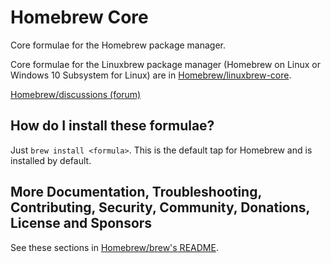# Homebrew Core

Core formulae for the Homebrew package manager.

Core formulae for the Linuxbrew package manager (Homebrew on Linux or Windows 10 Subsystem for Linux) are in [Homebrew/linuxbrew-core](https://github.com/Homebrew/linuxbrew-core).

 [Homebrew/discussions (forum)](https://github.com/homebrew/discussions/discussions)

## How do I install these formulae?

Just `brew install <formula>`. This is the default tap for Homebrew and is installed by default.

## More Documentation, Troubleshooting, Contributing, Security, Community, Donations, License and Sponsors

See these sections in [Homebrew/brew's README](https://github.com/Homebrew/brew#homebrew).
